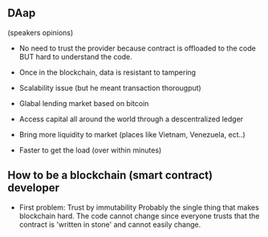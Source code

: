 ## DAap

(speakers opinions)
- No need to trust the provider because contract is offloaded to the code  BUT 
hard to understand the code.
- Once in the blockchain, data is resistant to tampering 
- Scalability issue (but he meant transaction thorougput)

- Glabal lending market based on bitcoin
- Access capital all around the world through a descentralized ledger
- Bring more liquidity to market (places like Vietnam, Venezuela, ect..)
- Faster to get the load (over within minutes)



## How to be a blockchain (smart contract) developer

- First problem: Trust by immutability
Probably the single thing that makes blockchain hard. The code cannot change
since everyone trusts that the contract is 'written in stone' and cannot 
 easily change.


